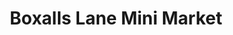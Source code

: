 ---
title: "Boxalls Lane Mini Market"
url: /aldershot/boxalls-lane-mini-market/
shop: Lebensmittel
---